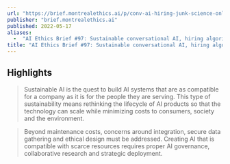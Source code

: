 ```yaml
---
url: "https://brief.montrealethics.ai/p/conv-ai-hiring-junk-science-online-ban-evasion?s=r"
publisher: "brief.montrealethics.ai"
published: 2022-05-17
aliases:
  -  "AI Ethics Brief #97: Sustainable conversational AI, hiring algorithms and junk science, online ban evasion, and mo…"
title: "AI Ethics Brief #97: Sustainable conversational AI, hiring algorithms and junk science, online ban evasion, and mo…"
---
```


## Highlights
> Sustainable AI is the quest to build AI systems that are as compatible for a company as it is for the people they are serving. This type of sustainability means rethinking the lifecycle of AI products so that the technology can scale while minimizing costs to consumers, society and the environment.

> Beyond maintenance costs, concerns around integration, secure data gathering and ethical design must be addressed. Creating AI that is compatible with scarce resources requires proper AI governance, collaborative research and strategic deployment.

